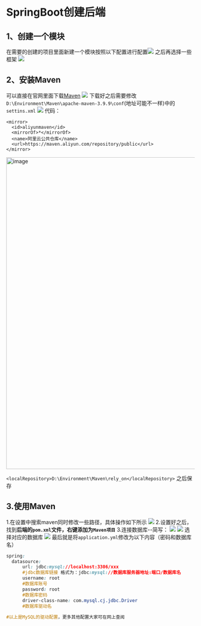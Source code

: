 # SpringBoot创建后端
## 1、创建一个模块
在需要的创建的项目里面新建一个模块按照以下配置进行配置![](https://www.fzpersonalweb.xyz/api/uploads/b5ca9d5a-fafa-49f7-8f6c-a42ab0588a3e_后端配置.png)
之后再选择一些框架
![](https://www.fzpersonalweb.xyz/api/uploads/81f0a17a-71a6-4926-90d2-ef1799283df0_框架.png)
## 2、安装Maven
可以直接在官网里面下载[Maven](https://maven.apache.org/download.cgi)
![](https://www.fzpersonalweb.xyz/api/uploads/3e202f0c-6a83-46d6-9952-6283810faac9_Maven.png)
下载好之后需要修改`D:\Environment\Maven\apache-maven-3.9.9\conf`(地址可能不一样)中的`settins.xml`
![](https://www.fzpersonalweb.xyz/api/uploads/ada6555d-3241-4901-ad0c-58c258a5018e_修改maven.png)
代码：
```language
<mirror>
  <id>aliyunmaven</id>
  <mirrorOf>*</mirrorOf>
  <name>阿里云公共仓库</name>
  <url>https://maven.aliyun.com/repository/public</url>
</mirror>
```
<img width="1538" height="832" alt="image" src="https://github.com/user-attachments/assets/41029836-8b33-4805-b223-392fc213c07c" />

```<localRepository>D:\Environment\Maven\rely_on</localRepository>```
之后保存
## 3.使用Maven

1.在设置中搜索maven同时修改一些路径，具体操作如下所示
![](https://www.fzpersonalweb.xyz/api/uploads/1a441c78-8e19-45a9-8103-3038ed64c1f8_image.png)
2.设置好之后，找到**后端的`pom.xml`文件，右键添加为`Maven项目`**
3.连接数据库--简写：
![](https://www.fzpersonalweb.xyz/api/uploads/641462b1-5093-43a4-8de7-436cea6711c2_image.png)
![](https://www.fzpersonalweb.xyz/api/uploads/c1432aa4-2c5c-4cc1-a91a-2879beb700aa_image.png)
选择对应的数据库
![](https://www.fzpersonalweb.xyz/api/uploads/4919724c-6e84-4938-a4ad-ad8f3ff4e09c_image.png)
最后就是将`application.yml`修改为以下内容（密码和数据库名）
```css
spring:
  datasource:
      url: jdbc:mysql://localhost:3306/xxx 
      #jdbc数据库链接 格式为：jdbc:mysql://数据库服务器地址:端口/数据库名
      username: root
      #数据库账号
      password: root
      #数据库密码
      driver-class-name: com.mysql.cj.jdbc.Driver
      #数据库驱动名
      
#以上是MySQL的驱动配置，更多其他配置大家可在网上查阅

```
